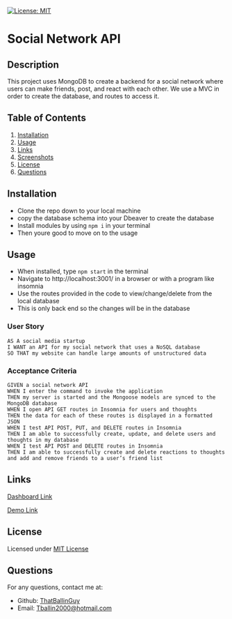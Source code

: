 [![License: MIT](https://img.shields.io/badge/License-MIT-yellow.svg)](https://opensource.org/licenses/MIT)

# Social Network API

## Description
This project uses MongoDB to create a backend for a social network where users can make friends, post, and react with each other. We use a MVC in order to create the database, and routes to access it.

## Table of Contents
1. [Installation](#installation)
2. [Usage](#usage)
3. [Links](#links)
4. [Screenshots](#screenshots)
5. [License](#license)
6. [Questions](#questions)

## Installation
- Clone the repo down to your local machine
- copy the database schema into your Dbeaver to create the database
- Install modules by using `npm i` in your terminal
- Then youre good to move on to the usage

## Usage
- When installed, type `npm start` in the terminal
- Navigate to http://localhost:3001/ in a browser or with a program like insomnia
- Use the routes provided in the code to view/change/delete from the local database
- This is only back end so the changes will be in the database

### User Story

```
AS A social media startup
I WANT an API for my social network that uses a NoSQL database
SO THAT my website can handle large amounts of unstructured data
```

### Acceptance Criteria

```
GIVEN a social network API
WHEN I enter the command to invoke the application
THEN my server is started and the Mongoose models are synced to the MongoDB database
WHEN I open API GET routes in Insomnia for users and thoughts
THEN the data for each of these routes is displayed in a formatted JSON
WHEN I test API POST, PUT, and DELETE routes in Insomnia
THEN I am able to successfully create, update, and delete users and thoughts in my database
WHEN I test API POST and DELETE routes in Insomnia
THEN I am able to successfully create and delete reactions to thoughts and add and remove friends to a user’s friend list
```

## Links

[Dashboard Link](https://github.com/ThatBallinGuy/Social-Network-API)

[Demo Link](https://drive.google.com/file/d/1I4sD4ZR2cm6x2aV-kfQO-TbP0rZ-7IEt/view)

## License
Licensed under [MIT License](https://opensource.org/licenses/MIT)

## Questions
For any questions, contact me at:
- Github: [ThatBallinGuy](https://github.com/ThatBallinGuy)
- Email: Tballin2000@hotmail.com
  